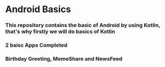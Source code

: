 # Android Basics

### This repository contains the basic of Android by using Kotlin, that's why firstly we will do basics of Kotlin

### 2 baisc Apps Completed

### Birthday Greeting, MemeShare and NewsFeed 